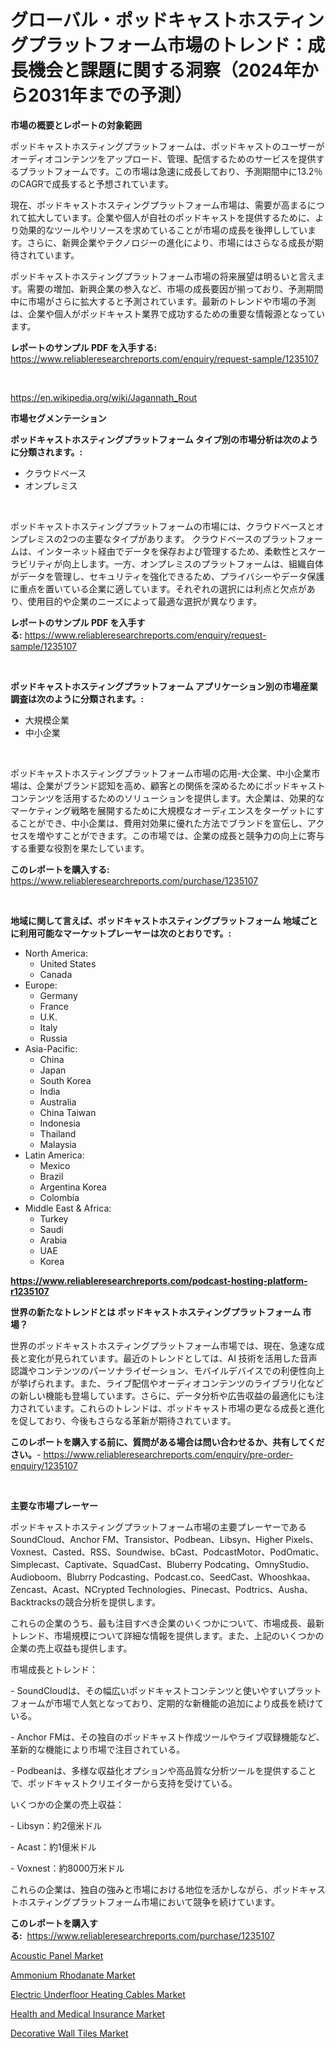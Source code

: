 <p><h1>グローバル・ポッドキャストホスティングプラットフォーム市場のトレンド：成長機会と課題に関する洞察（2024年から2031年までの予測）</h1></p><p><strong>市場の概要とレポートの対象範囲</strong></p>
<p><p>ポッドキャストホスティングプラットフォームは、ポッドキャストのユーザーがオーディオコンテンツをアップロード、管理、配信するためのサービスを提供するプラットフォームです。この市場は急速に成長しており、予測期間中に13.2％のCAGRで成長すると予想されています。</p><p>現在、ポッドキャストホスティングプラットフォーム市場は、需要が高まるにつれて拡大しています。企業や個人が自社のポッドキャストを提供するために、より効果的なツールやリソースを求めていることが市場の成長を後押ししています。さらに、新興企業やテクノロジーの進化により、市場にはさらなる成長が期待されています。</p><p>ポッドキャストホスティングプラットフォーム市場の将来展望は明るいと言えます。需要の増加、新興企業の参入など、市場の成長要因が揃っており、予測期間中に市場がさらに拡大すると予測されています。最新のトレンドや市場の予測は、企業や個人がポッドキャスト業界で成功するための重要な情報源となっています。</p></p>
<p><strong>レポートのサンプル PDF を入手する:</strong> <a href="https://www.reliableresearchreports.com/enquiry/request-sample/1235107">https://www.reliableresearchreports.com/enquiry/request-sample/1235107</a></p>
<p>&nbsp;</p>
<p><a href="https://en.wikipedia.org/wiki/Jagannath_Rout">https://en.wikipedia.org/wiki/Jagannath_Rout</a></p>
<p><strong>市場セグメンテーション</strong></p>
<p><strong>ポッドキャストホスティングプラットフォーム タイプ別の市場分析は次のように分類されます。:</strong></p>
<p><ul><li>クラウドベース</li><li>オンプレミス</li></ul></p>
<p>&nbsp;</p>
<p><p>ポッドキャストホスティングプラットフォームの市場には、クラウドベースとオンプレミスの2つの主要なタイプがあります。 クラウドベースのプラットフォームは、インターネット経由でデータを保存および管理するため、柔軟性とスケーラビリティが向上します。一方、オンプレミスのプラットフォームは、組織自体がデータを管理し、セキュリティを強化できるため、プライバシーやデータ保護に重点を置いている企業に適しています。それぞれの選択には利点と欠点があり、使用目的や企業のニーズによって最適な選択が異なります。</p></p>
<p><strong>レポートのサンプル PDF を入手する:</strong>&nbsp;<a href="https://www.reliableresearchreports.com/enquiry/request-sample/1235107">https://www.reliableresearchreports.com/enquiry/request-sample/1235107</a></p>
<p>&nbsp;</p>
<p><strong> ポッドキャストホスティングプラットフォーム アプリケーション別の市場産業調査は次のように分類されます。:</strong></p>
<p><ul><li>大規模企業</li><li>中小企業</li></ul></p>
<p>&nbsp;</p>
<p><p>ポッドキャストホスティングプラットフォーム市場の応用-大企業、中小企業市場は、企業がブランド認知を高め、顧客との関係を深めるためにポッドキャストコンテンツを活用するためのソリューションを提供します。大企業は、効果的なマーケティング戦略を展開するために大規模なオーディエンスをターゲットにすることができ、中小企業は、費用対効果に優れた方法でブランドを宣伝し、アクセスを増やすことができます。この市場では、企業の成長と競争力の向上に寄与する重要な役割を果たしています。</p></p>
<p><strong>このレポートを購入する:</strong>&nbsp; <a href="https://www.reliableresearchreports.com/purchase/1235107">https://www.reliableresearchreports.com/purchase/1235107</a></p>
<p>&nbsp;</p>
<p><strong>地域に関して言えば、ポッドキャストホスティングプラットフォーム 地域ごとに利用可能なマーケットプレーヤーは次のとおりです。:</strong></p>
<p><ul>
    <li>
        North America:
        <ul>
            <li>United States</li>
            <li>Canada</li>
        </ul>
    </li>
    <li>
        Europe:
        <ul>
            <li>Germany</li>
            <li>France</li>
            <li>U.K.</li>
            <li>Italy</li>
            <li>Russia</li>
        </ul>
    </li>
    <li>
        Asia-Pacific:
        <ul>
            <li>China</li>
            <li>Japan</li>
            <li>South Korea</li>
            <li>India</li>
            <li>Australia</li>
            <li>China Taiwan</li>
            <li>Indonesia</li>
            <li>Thailand</li>
            <li>Malaysia</li>
        </ul>
    </li>
    <li>
        Latin America:
        <ul>
            <li>Mexico</li>
            <li>Brazil</li>
            <li>Argentina Korea</li>
            <li>Colombia</li>
        </ul>
    </li>
    <li>
        Middle East & Africa:
        <ul>
            <li>Turkey</li>
            <li>Saudi</li>
            <li>Arabia</li>
            <li>UAE</li>
            <li>Korea</li>
        </ul>
    </li>
    </ul></p>
<p><strong><a href="https://www.reliableresearchreports.com/podcast-hosting-platform-r1235107">https://www.reliableresearchreports.com/podcast-hosting-platform-r1235107</a></strong>&nbsp;</p>
<p><strong>世界の新たなトレンドとは ポッドキャストホスティングプラットフォーム 市場？</strong></p>
<p><p>世界のポッドキャストホスティングプラットフォーム市場では、現在、急速な成長と変化が見られています。最近のトレンドとしては、AI 技術を活用した音声認識やコンテンツのパーソナライゼーション、モバイルデバイスでの利便性向上が挙げられます。また、ライブ配信やオーディオコンテンツのライブラリ化などの新しい機能も登場しています。さらに、データ分析や広告収益の最適化にも注力されています。これらのトレンドは、ポッドキャスト市場の更なる成長と進化を促しており、今後もさらなる革新が期待されています。</p></p>
<p><strong>このレポートを購入する前に、質問がある場合は問い合わせるか、共有してください。</strong>- <a href="https://www.reliableresearchreports.com/enquiry/pre-order-enquiry/1235107">https://www.reliableresearchreports.com/enquiry/pre-order-enquiry/1235107</a></p>
<p>&nbsp;</p>
<p><strong>主要な市場プレーヤー</strong></p>
<p><p>ポッドキャストホスティングプラットフォーム市場の主要プレーヤーであるSoundCloud、Anchor FM、Transistor、Podbean、Libsyn、Higher Pixels、Voxnest、Casted、RSS、Soundwise、bCast、PodcastMotor、PodOmatic、Simplecast、Captivate、SquadCast、Bluberry Podcating、OmnyStudio、Audioboom、Blubrry Podcasting、Podcast.co、SeedCast、Whooshkaa、Zencast、Acast、NCrypted Technologies、Pinecast、Podtrics、Ausha、Backtracksの競合分析を提供します。 </p><p>これらの企業のうち、最も注目すべき企業のいくつかについて、市場成長、最新トレンド、市場規模について詳細な情報を提供します。また、上記のいくつかの企業の売上収益も提供します。</p><p>市場成長とトレンド：</p><p>- SoundCloudは、その幅広いポッドキャストコンテンツと使いやすいプラットフォームが市場で人気となっており、定期的な新機能の追加により成長を続けている。</p><p>- Anchor FMは、その独自のポッドキャスト作成ツールやライブ収録機能など、革新的な機能により市場で注目されている。</p><p>- Podbeanは、多様な収益化オプションや高品質な分析ツールを提供することで、ポッドキャストクリエイターから支持を受けている。</p><p>いくつかの企業の売上収益：</p><p>- Libsyn：約2億米ドル</p><p>- Acast：約1億米ドル</p><p>- Voxnest：約8000万米ドル</p><p>これらの企業は、独自の強みと市場における地位を活かしながら、ポッドキャストホスティングプラットフォーム市場において競争を続けています。</p></p>
<p><strong>このレポートを購入する:</strong>&nbsp;&nbsp;<a href="https://www.reliableresearchreports.com/purchase/1235107">https://www.reliableresearchreports.com/purchase/1235107</a></p>
<p><p><a href="https://github.com/abdulKoss1914/Market-Research-Report-List-1/blob/main/acoustic-panel-market.md">Acoustic Panel Market</a></p><p><a href="https://medium.com/@colin.burgess8756/global-ammonium-rhodanate-market-focus-on-product-type-synthesis-method-extraction-method-end-1c1943f62ba9">Ammonium Rhodanate Market</a></p><p><a href="https://medium.com/@max.sanderson5645/global-electric-underfloor-heating-cables-market-opportunities-and-forecast-for-period-from-2024-to-7cfd26698434">Electric Underfloor Heating Cables Market</a></p><p><a href="https://issuu.com/reportprime-2/docs/health-and-medical-insurance-market-size-2030.pptx">Health and Medical Insurance Market</a></p><p><a href="https://github.com/mdinislamsheik/Market-Research-Report-List-1/blob/main/decorative-wall-tiles-market.md">Decorative Wall Tiles Market</a></p></p>